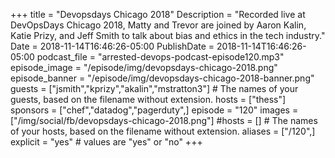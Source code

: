 +++
title = "Devopsdays Chicago 2018"
Description = "Recorded live at DevOpsDays Chicago 2018, Matty and Trevor are joined by Aaron Kalin, Katie Prizy, and Jeff Smith to talk about bias and ethics in the tech industry."
Date = 2018-11-14T16:46:26-05:00
PublishDate = 2018-11-14T16:46:26-05:00
podcast_file = "arrested-devops-podcast-episode120.mp3"
episode_image = "/episode/img/devopsdays-chicago-2018.png"
episode_banner = "/episode/img/devopsdays-chicago-2018-banner.png"
guests = ["jsmith","kprizy","akalin","mstratton3"] # The names of your guests, based on the filename without extension.
hosts = ["thess"]
sponsors = ["chef","datadog","pagerduty",]
episode = "120"
images = ["/img/social/fb/devopsdays-chicago-2018.png"]
#hosts = [] # The names of your hosts, based on the filename without extension.
aliases = ["/120",]
explicit = "yes" # values are "yes" or "no"
+++

